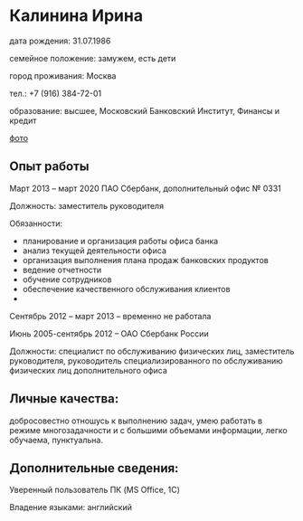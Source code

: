 # Калинина Ирина
дата рождения: 31.07.1986

семейное положение: замужем, есть дети

город проживания: Москва

тел.: +7 (916) 384-72-01

образование: высшее, Московский Банковский Институт, Финансы и кредит

[фото](https://disk.yandex.ru/i/9K6Iq34y9jsTkA)


## Опыт работы

Март 2013 – март 2020 ПАО Сбербанк, дополнительный офис № 0331

Должность: заместитель руководителя

Обязанности:
- планирование и организация работы офиса банка
- анализ текущей деятельности офиса
- организация выполнения плана продаж банковских продуктов
- ведение отчетности
- обучение сотрудников
- обеспечение качественного обслуживания клиентов
- 
Сентябрь 2012 – март 2013 – временно не работала

Июнь 2005-сентябрь 2012 – ОАО Сбербанк России

Должности: специалист по обслуживанию физических лиц, заместитель руководителя, руководитель специализированного по обслуживанию физических лиц дополнительного офиса

## Личные качества: 
добросовестно отношусь к выполнению задач, умею работать в режиме многозадачности и с большими объемами информации, легко обучаема, пунктуальна.

## Дополнительные сведения:

Уверенный пользователь ПК (MS Office, 1C)

Владение языками: английский


